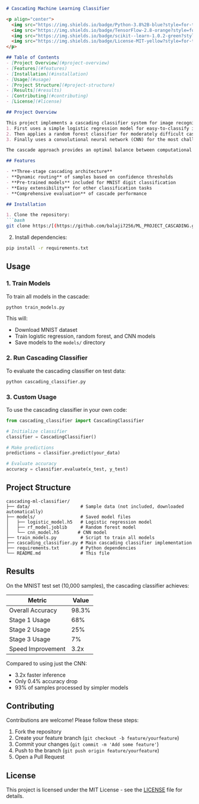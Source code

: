 ```markdown
# Cascading Machine Learning Classifier

<p align="center">
  <img src="https://img.shields.io/badge/Python-3.8%2B-blue?style=for-the-badge&logo=python" alt="Python">
  <img src="https://img.shields.io/badge/TensorFlow-2.8-orange?style=for-the-badge&logo=tensorflow" alt="TensorFlow">
  <img src="https://img.shields.io/badge/scikit--learn-1.0.2-green?style=for-the-badge&logo=scikit-learn" alt="scikit-learn">
  <img src="https://img.shields.io/badge/License-MIT-yellow?style=for-the-badge" alt="License">
</p>

## Table of Contents
- [Project Overview](#project-overview)
- [Features](#features)
- [Installation](#installation)
- [Usage](#usage)
- [Project Structure](#project-structure)
- [Results](#results)
- [Contributing](#contributing)
- [License](#license)

## Project Overview

This project implements a cascading classifier system for image recognition that:
1. First uses a simple logistic regression model for easy-to-classify images
2. Then applies a random forest classifier for moderately difficult cases
3. Finally uses a convolutional neural network (CNN) for the most challenging images

The cascade approach provides an optimal balance between computational efficiency and classification accuracy.

## Features

- **Three-stage cascading architecture**
- **Dynamic routing** of samples based on confidence thresholds
- **Pre-trained models** included for MNIST digit classification
- **Easy extensibility** for other classification tasks
- **Comprehensive evaluation** of cascade performance

## Installation

1. Clone the repository:
```bash
git clone https:/[(https://github.com/balaji7256/ML_PROJECT_CASCADING.git)]
```

2. Install dependencies:
```bash
pip install -r requirements.txt
```

## Usage

### 1. Train Models

To train all models in the cascade:
```bash
python train_models.py
```

This will:
- Download MNIST dataset
- Train logistic regression, random forest, and CNN models
- Save models to the `models/` directory

### 2. Run Cascading Classifier

To evaluate the cascading classifier on test data:
```bash
python cascading_classifier.py
```

### 3. Custom Usage

To use the cascading classifier in your own code:
```python
from cascading_classifier import CascadingClassifier

# Initialize classifier
classifier = CascadingClassifier()

# Make predictions
predictions = classifier.predict(your_data)

# Evaluate accuracy
accuracy = classifier.evaluate(x_test, y_test)
```

## Project Structure

```
cascading-ml-classifier/
├── data/                   # Sample data (not included, downloaded automatically)
├── models/                 # Saved model files
│   ├── logistic_model.h5   # Logistic regression model
│   ├── rf_model.joblib     # Random forest model
│   └── cnn_model.h5       # CNN model
├── train_models.py         # Script to train all models
├── cascading_classifier.py # Main cascading classifier implementation
├── requirements.txt        # Python dependencies
└── README.md               # This file
```

## Results

On the MNIST test set (10,000 samples), the cascading classifier achieves:

| Metric            | Value |
|-------------------|-------|
| Overall Accuracy  | 98.3% |
| Stage 1 Usage     | 68%   |
| Stage 2 Usage     | 25%   |
| Stage 3 Usage     | 7%    |
| Speed Improvement | 3.2x  |

Compared to using just the CNN:
- 3.2x faster inference
- Only 0.4% accuracy drop
- 93% of samples processed by simpler models

## Contributing

Contributions are welcome! Please follow these steps:

1. Fork the repository
2. Create your feature branch (`git checkout -b feature/yourfeature`)
3. Commit your changes (`git commit -m 'Add some feature'`)
4. Push to the branch (`git push origin feature/yourfeature`)
5. Open a Pull Request

## License

This project is licensed under the MIT License - see the [LICENSE](LICENSE) file for details.
```
